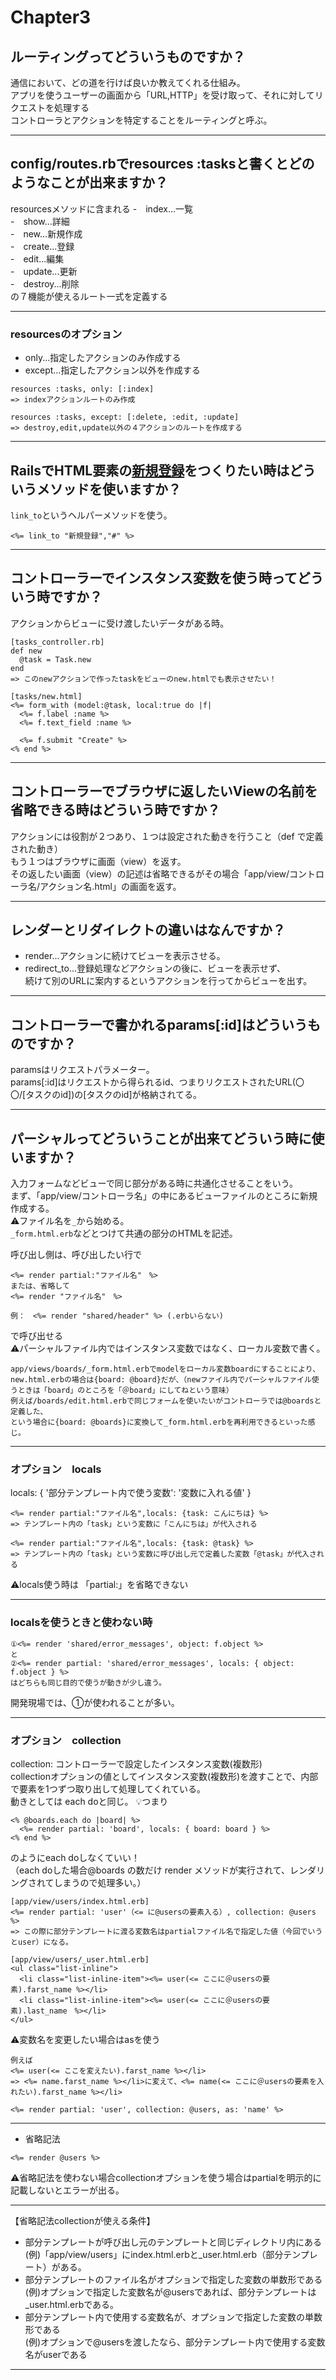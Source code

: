# Chapter3

## ルーティングってどういうものですか？
通信において、どの道を行けば良いか教えてくれる仕組み。   
アプリを使うユーザーの画面から「URL,HTTP」を受け取って、それに対してリクエストを処理する    
コントローラとアクションを特定することをルーティングと呼ぶ。
***

## config/routes.rbでresources :tasksと書くとどのようなことが出来ますか？
resourcesメソッドに含まれる
-　index...一覧    
-　show...詳細    
-　new...新規作成    
-　create...登録    
-　edit...編集    
-　update...更新    
-　destroy...削除        
の７機能が使えるルート一式を定義する    
***

### resourcesのオプション
- only...指定したアクションのみ作成する
- except...指定したアクション以外を作成する
~~~
resources :tasks, only: [:index]
=> indexアクションルートのみ作成

resources :tasks, except: [:delete, :edit, :update]
=> destroy,edit,update以外の４アクションのルートを作成する
~~~
***

## RailsでHTML要素の<a href="#">新規登録</a>をつくりたい時はどういうメソッドを使いますか？
`link_to`というヘルパーメソッドを使う。    
~~~
<%= link_to "新規登録","#" %>
~~~
***

## コントローラーでインスタンス変数を使う時ってどういう時ですか？
アクションからビューに受け渡したいデータがある時。
~~~
[tasks_controller.rb]
def new
  @task = Task.new
end
=> このnewアクションで作ったtaskをビューのnew.htmlでも表示させたい！

[tasks/new.html]
<%= form_with (model:@task, local:true do |f|
  <%= f.label :name %>
  <%= f.text_field :name %>

  <%= f.submit "Create" %>
<% end %>
~~~
***

## コントローラーでブラウザに返したいViewの名前を省略できる時はどういう時ですか？
アクションには役割が２つあり、１つは設定された動きを行うこと（def で定義された動き）    
もう１つはブラウザに画面（view）を返す。    
その返したい画面（view）の記述は省略できるがその場合「app/view/コントローラ名/アクション名.html」の画面を返す。
***

## レンダーとリダイレクトの違いはなんですか？
- render...アクションに続けてビューを表示させる。
- redirect_to...登録処理などアクションの後に、ビューを表示せず、      
続けて別のURLに案内するというアクションを行ってからビューを出す。
***

## コントローラーで書かれるparams[:id]はどういうものですか？
paramsはリクエストパラメーター。   
params[:id]はリクエストから得られるid、つまりリクエストされたURL(〇〇/[タスクのid])の[タスクのid]が格納されてる。
***

## パーシャルってどういうことが出来てどういう時に使いますか？
入力フォームなどビューで同じ部分がある時に共通化させることをいう。   
まず、「app/view/コントローラ名」の中にあるビューファイルのところに新規作成する。     
⚠️ファイル名を`_`から始める。   
`_form.html.erb`などとつけて共通の部分のHTMLを記述。    

呼び出し側は、呼び出したい行で
~~~
<%= render partial:"ファイル名"　%>
または、省略して
<%= render "ファイル名"　%>

例：　<%= render "shared/header" %> (.erbいらない)
~~~
で呼び出せる    
⚠️パーシャルファイル内ではインスタンス変数ではなく、ローカル変数で書く。   
~~~
app/views/boards/_form.html.erbでmodelをローカル変数boardにすることにより、
new.html.erbの場合は{board: @board}だが、（newファイル内でパーシャルファイル使うときは「board」のところを「＠board」にしてねという意味）
例えば/boards/edit.html.erbで同じフォームを使いたいがコントローラでは@boardsと定義した、
という場合に{board: @boards}に変換して_form.html.erbを再利用できるといった感じ。
~~~
***

### オプション　locals
locals: { '部分テンプレート内で使う変数': '変数に入れる値' }
~~~
<%= render partial:"ファイル名",locals: {task: こんにちは} %>
=> テンプレート内の「task」という変数に「こんにちは」が代入される

<%= render partial:"ファイル名",locals: {task: @task} %>
=> テンプレート内の「task」という変数に呼び出し元で定義した変数「@task」が代入される
~~~
⚠️locals使う時は 「partial:」を省略できない
***

### localsを使うときと使わない時
~~~
①<%= render 'shared/error_messages', object: f.object %>
と
②<%= render partial: 'shared/error_messages', locals: { object: f.object } %>
はどちらも同じ目的で使うが動きが少し違う。
~~~
開発現場では、①が使われることが多い。
***

### オプション　collection
collection: コントローラーで設定したインスタンス変数(複数形)     
collectionオプションの値としてインスタンス変数(複数形)を渡すことで、内部で要素を1つずつ取り出して処理してくれている。    
動きとしては each doと同じ。
💡つまり
~~~
<% @boards.each do |board| %>
  <%= render partial: 'board', locals: { board: board } %>
<% end %>
~~~
のようにeach doしなくていい！    
（each doした場合@boards の数だけ render メソッドが実行されて、レンダリングされてしまうので処理多い。）
~~~
[app/view/users/index.html.erb]
<%= render partial: 'user'（<= に@usersの要素入る）, collection: @users %>
=> この際に部分テンプレートに渡る変数名はpartialファイル名で指定した値（今回でいうとuser）になる。

[app/view/users/_user.html.erb]
<ul class="list-inline">
  <li class="list-inline-item"><%= user(<= ここに＠usersの要素).farst_name %></li>
  <li class="list-inline-item"><%= user(<= ここに＠usersの要素).last_name　%></li>
</ul>
~~~
⚠️変数名を変更したい場合はasを使う   
~~~
例えば
<%= user(<= ここを変えたい).farst_name %></li>
=> <%= name.farst_name %></li>に変えて、<%= name(<= ここに＠usersの要素を入れたい).farst_name %></li>

<%= render partial: 'user', collection: @users, as: 'name' %>
~~~
***

- 省略記法
~~~
<%= render @users %>
~~~
⚠️省略記法を使わない場合collectionオプションを使う場合はpartialを明示的に記載しないとエラーが出る。   
***
【省略記法collectionが使える条件】
- 部分テンプレートが呼び出し元のテンプレートと同じディレクトリ内にある    
  (例)「app/view/users」にindex.html.erbと_user.html.erb（部分テンプレート）がある。
- 部分テンプレートのファイル名がオプションで指定した変数の単数形である    
  (例)オプションで指定した変数名が@usersであれば、部分テンプレートは_user.html.erbである。
- 部分テンプレート内で使用する変数名が、オプションで指定した変数の単数形である    
  (例)オプションで@usersを渡したなら、部分テンプレート内で使用する変数名がuserである
***





